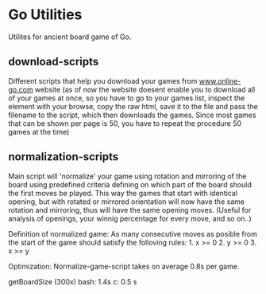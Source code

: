 Go Utilities
============

Utilites for ancient board game of Go.

download-scripts
----------------
Different scripts that help you download your games from www.online-go.com website (as of now the website doesent enable you to download all of your games at once, so you have to go to your games list, inspect the element with your browse, copy the raw html, save it to the file and pass the filename to the script, which then downloads the games. Since most games that can be shown per page is 50, you have to repeat the procedure 50 games at the time)

normalization-scripts
---------------------
Main script will 'normalize' your game using rotation and mirroring of the board using predefined criteria defining on which part of the board should the first moves be played. This way the games that start with identical opening, but with rotated or mirrored orientation will now have the same rotation and mirroring, thus will have the same opening moves. (Useful for analysis of openings, your winnig percentage for every move, and so on..)

Definition of normalized game:
As many consecutive moves as posible from the start of the game should satisfy the folloving rules:
	1. x >= 0
	2. y >= 0
	3. x >= y

Optimization:
Normalize-game-script takes on average 0.8s per game.


getBoardSize (300x)
bash: 1.4s
c: 0.5 s

